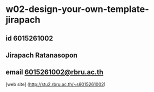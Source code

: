# w02-design-your-own-template-jirapach
## id 6015261002
## Jirapach Ratanasopon
## email 6015261002@rbru.ac.th

[web site]
(http://stu2.rbru.ac.th/~s6015261002)
